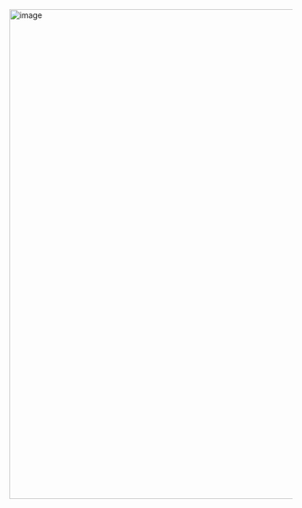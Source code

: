 <img width="1900" height="873" alt="image" src="https://github.com/user-attachments/assets/6bf4a34f-6f0f-4833-986d-420b43e14320" />
